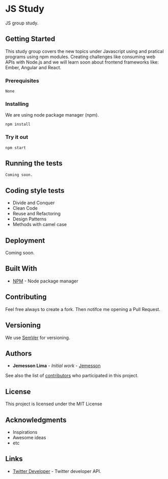 # JS Study

JS group study.

## Getting Started

This study group covers the new topics under Javascript using and pratical programs using npm modules. Creating challenges like consuming web APIs with Node.js and we will learn soon about frontend frameworks like: Ember, Angular and React.

### Prerequisites

```
None
```

### Installing

We are using node package manager (npm).

```
npm install
```

### Try it out

```
npm start
```

## Running the tests

```
Coming soon.
```

## Coding style tests

* Divide and Conquer
* Clean Code
* Reuse and Refactoring
* Design Patterns
* Methods with camel case

## Deployment

Coming soon.

## Built With
* [NPM](https://www.npmjs.com/) - Node package manager

## Contributing

Feel free always to create a fork. Then notifce me opening a Pull Request.

## Versioning

We use [SemVer](http://semver.org/) for versioning.

## Authors

* **Jemesson Lima** - *Initial work* - [Jemesson](https://github.com/Jemesson)

See also the list of [contributors](https://github.com/your/project/contributors) who participated in this project.

## License

This project is licensed under the MIT License

## Acknowledgments
* Inspirations
* Awesome ideas
* etc

## Links
* [Twitter Developer](https://developer.twitter.com/) - Twitter developer API.